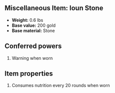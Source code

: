 ## Miscellaneous Item: Ioun Stone
- **Weight:** 0.6 lbs
- **Base value:** 200 gold
- **Base material:** Stone
## Conferred powers
1. Warning when worn
## Item properties
1. Consumes nutrition every 20 rounds when worn
